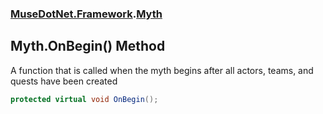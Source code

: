 ### [MuseDotNet.Framework](./MuseDotNet-Framework.md 'MuseDotNet.Framework').[Myth](./Myth.md 'MuseDotNet.Framework.Myth')
## Myth.OnBegin() Method
A function that is called when the myth begins after all actors, teams, and quests have been created  
```csharp
protected virtual void OnBegin();
```
